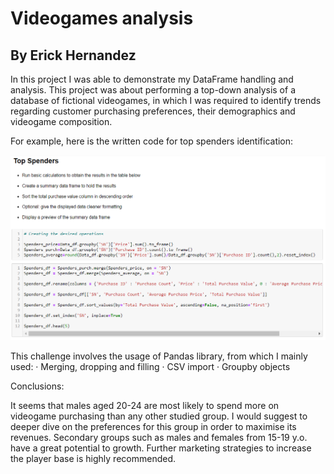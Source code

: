 # Videogames analysis

## By Erick Hernandez

In this project I was able to demonstrate my DataFrame handling and analysis. This project was about performing a top-down analysis of a database of fictional videogames, in which I was required to identify trends regarding customer purchasing preferences, their demographics and videogame composition.

For example, here is the written code for top spenders identification:

![Spenders](Analysis/Resources/Images/Capture1.PNG)


This challenge involves the usage of Pandas library, from which I mainly used:
    · Merging, dropping and filling
    · CSV import
    · Groupby objects

Conclusions:

It seems that males aged 20-24 are most likely to spend more on videogame purchasing than any other studied group. I would suggest to deeper dive on the preferences for this group in order to maximise its revenues.
Secondary groups such as males and females from 15-19 y.o. have a great potential to growth. Further marketing strategies to increase the player base is highly recommended.
